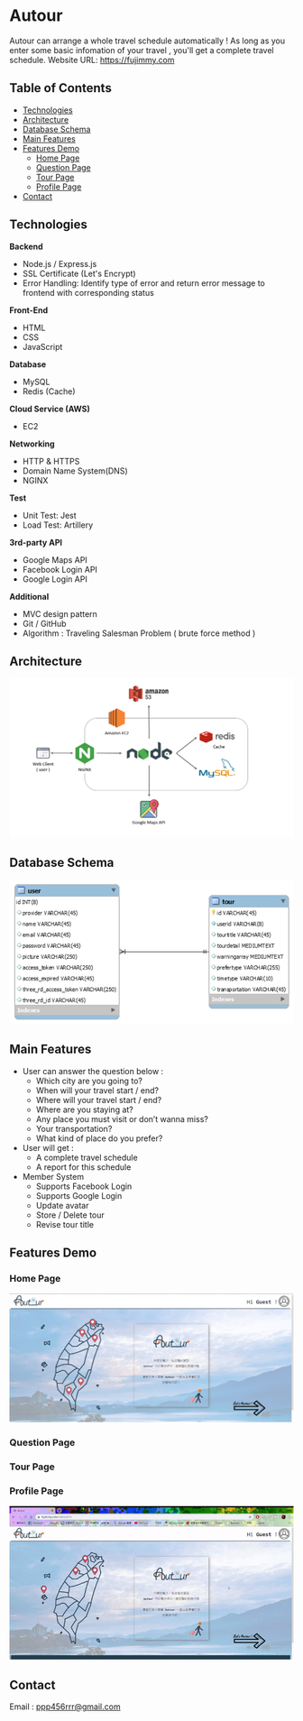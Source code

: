 # Autour

Autour can arrange a whole travel schedule automatically ! As long as you enter some basic infomation of your travel , you'll get a complete travel schedule.
Website URL: https://fujimmy.com

## Table of Contents
* [Technologies](#technologies)
* [Architecture](#architecture)
* [Database Schema](#database-schema)
* [Main Features](#main-features)
* [Features Demo](#features-demo)
  * [Home Page](#home-page)
  * [Question Page](#question-page)
  * [Tour Page](#tour-page)
  * [Profile Page](#profile-page)
* [Contact](#contact)

## Technologies
**Backend**
* Node.js / Express.js
* SSL Certificate (Let's Encrypt)
* Error Handling: Identify type of error and return error message to frontend with corresponding status

**Front-End**
* HTML
* CSS
* JavaScript

**Database**
* MySQL
* Redis (Cache)

**Cloud Service (AWS)**
* EC2

**Networking**
* HTTP & HTTPS
* Domain Name System(DNS)
* NGINX

**Test**
* Unit Test: Jest
* Load Test: Artillery

**3rd-party API**
* Google Maps API 
* Facebook Login API
* Google Login API

**Additional**
* MVC design pattern
* Git / GitHub
* Algorithm : Traveling Salesman Problem ( brute force method )

## Architecture
![Mermaid screenshot](./forREADME/Architecture.PNG)

## Database Schema
![Mermaid screenshot](./forREADME/AutourDB.png)

## Main Features
* User can answer the question below :
  * Which city are you going to?
  * When will your travel start / end?
  * Where will your travel start / end?
  * Where are you staying at?
  * Any place you must visit or don’t wanna miss?
  * Your transportation?
  * What kind of place do you prefer?
* User will get :
  * A complete travel schedule 
  * A report for this schedule
* Member System
  * Supports Facebook Login
  * Supports Google Login
  * Update avatar
  * Store / Delete tour
  * Revise tour title
  
## Features Demo
### Home Page
![Mermaid screenshot](./forREADME/homepage.PNG)
### Question Page

### Tour Page

### Profile Page
![Mermaid screenshot](./forREADME/Profile.gif)
## Contact
Email : ppp456rrr@gmail.com
